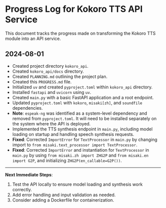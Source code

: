 # Progress Log for Kokoro TTS API Service

This document tracks the progress made on transforming the Kokoro TTS module into an API service.

## 2024-08-01
- Created project directory `kokoro_api`.
- Created `kokoro_api/docs` directory.
- Created `PLANNING.md` outlining the project plan.
- Created this `PROGRESS.md` file.
- Initialized `uv` and created `pyproject.toml` within `kokoro_api` directory.
- Installed `fastapi` and `uvicorn` using `uv`.
- Created `main.py` with a basic FastAPI application and a root endpoint.
- Updated `pyproject.toml` with `kokoro`, `misaki[zh]`, and `soundfile` dependencies.
- **Note**: `espeak-ng` was identified as a system-level dependency and removed from `pyproject.toml`. It will need to be installed separately on the system where the API is deployed.
- Implemented the TTS synthesis endpoint in `main.py`, including model loading on startup and handling speech synthesis requests.
- **Fixed**: Corrected `ImportError` for `TextProcessor` in `main.py` by changing import to `from misaki.text_processor import TextProcessor`.
- **Fixed**: Corrected `ImportError` and instantiation for `TextProcessor` in `main.py` by using `from misaki.zh import ZHG2P` and `from misaki.en import G2P`, and initializing `ZHG2P(en_callable=G2P())`.
---
**Next Immediate Steps**:
1. Test the API locally to ensure model loading and synthesis work correctly.
2. Add error handling and input validation as needed.
3. Consider adding a Dockerfile for containerization.

